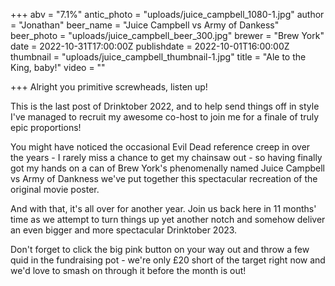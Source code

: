 +++
abv = "7.1%"
antic_photo = "uploads/juice_campbell_1080-1.jpg"
author = "Jonathan"
beer_name = "Juice Campbell vs Army of Dankess"
beer_photo = "uploads/juice_campbell_beer_300.jpg"
brewer = "Brew York"
date = 2022-10-31T17:00:00Z
publishdate = 2022-10-01T16:00:00Z
thumbnail = "uploads/juice_campbell_thumbnail-1.jpg"
title = "Ale to the King, baby!"
video = ""

+++
Alright you primitive screwheads, listen up! 

This is the last post of Drinktober 2022, and to help send things off in style I've managed to recruit my awesome co-host to join me for a finale of truly epic proportions!

You might have noticed the occasional Evil Dead reference creep in over the years - I rarely miss a chance to get my chainsaw out - so having finally got my hands on a can of Brew York's phenomenally named Juice Campbell vs Army of Dankness we've put together this spectacular recreation of the original movie poster.

And with that, it's all over for another year. Join us back here in 11 months' time as we attempt to turn things up yet another notch and somehow deliver an even bigger and more spectacular Drinktober 2023.

Don't forget to click the big pink button on your way out and throw a few quid in the fundraising pot - we're only £20 short of the target right now and we'd love to smash on through it before the month is out!